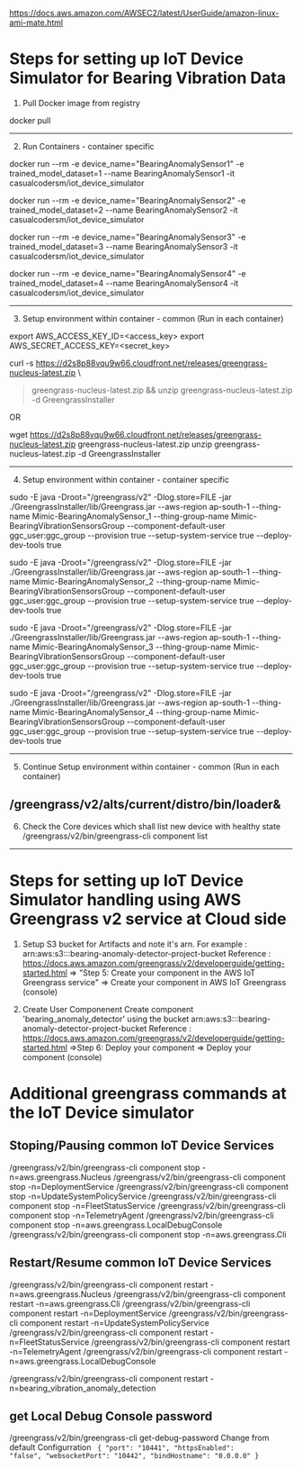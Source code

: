 
https://docs.aws.amazon.com/AWSEC2/latest/UserGuide/amazon-linux-ami-mate.html

# Steps for setting up IoT Device Simulator for Bearing Vibration Data
1. Pull Docker image from registry

docker pull 

---------------------------------------------------------------------------------------------------------------------------------
2. Run Containers - container specific

docker run --rm -e device_name="BearingAnomalySensor1" -e trained_model_dataset=1 --name BearingAnomalySensor1 -it casualcodersm/iot_device_simulator

docker run --rm -e device_name="BearingAnomalySensor2" -e trained_model_dataset=2 --name BearingAnomalySensor2 -it casualcodersm/iot_device_simulator

docker run --rm -e device_name="BearingAnomalySensor3" -e trained_model_dataset=3 --name BearingAnomalySensor3 -it casualcodersm/iot_device_simulator

docker run --rm -e device_name="BearingAnomalySensor4" -e trained_model_dataset=4 --name BearingAnomalySensor4 -it casualcodersm/iot_device_simulator

---------------------------------------------------------------------------------------------------------------------------------
3. Setup environment within container - common (Run in each container)

export AWS_ACCESS_KEY_ID=<access_key>
export AWS_SECRET_ACCESS_KEY=<secret_key>

curl -s https://d2s8p88vqu9w66.cloudfront.net/releases/greengrass-nucleus-latest.zip \
> greengrass-nucleus-latest.zip && unzip greengrass-nucleus-latest.zip -d GreengrassInstaller

OR

wget https://d2s8p88vqu9w66.cloudfront.net/releases/greengrass-nucleus-latest.zip greengrass-nucleus-latest.zip 
unzip greengrass-nucleus-latest.zip -d GreengrassInstaller


---------------------------------------------------------------------------------------------------------------------------------
4. Setup environment within container - container specific

sudo -E java -Droot="/greengrass/v2" -Dlog.store=FILE -jar ./GreengrassInstaller/lib/Greengrass.jar --aws-region ap-south-1 --thing-name Mimic-BearingAnomalySensor_1 --thing-group-name Mimic-BearingVibrationSensorsGroup --component-default-user ggc_user:ggc_group --provision true --setup-system-service true --deploy-dev-tools true

sudo -E java -Droot="/greengrass/v2" -Dlog.store=FILE -jar ./GreengrassInstaller/lib/Greengrass.jar --aws-region ap-south-1 --thing-name Mimic-BearingAnomalySensor_2 --thing-group-name Mimic-BearingVibrationSensorsGroup --component-default-user ggc_user:ggc_group --provision true --setup-system-service true --deploy-dev-tools true

sudo -E java -Droot="/greengrass/v2" -Dlog.store=FILE -jar ./GreengrassInstaller/lib/Greengrass.jar --aws-region ap-south-1 --thing-name Mimic-BearingAnomalySensor_3 --thing-group-name Mimic-BearingVibrationSensorsGroup --component-default-user ggc_user:ggc_group --provision true --setup-system-service true --deploy-dev-tools true

sudo -E java -Droot="/greengrass/v2" -Dlog.store=FILE -jar ./GreengrassInstaller/lib/Greengrass.jar --aws-region ap-south-1 --thing-name Mimic-BearingAnomalySensor_4 --thing-group-name Mimic-BearingVibrationSensorsGroup --component-default-user ggc_user:ggc_group --provision true --setup-system-service true --deploy-dev-tools true

---------------------------------------------------------------------------------------------------------------------------------
5. Continue Setup environment within container - common (Run in each container)

/greengrass/v2/alts/current/distro/bin/loader&
---------------------------------------------------------------------------------------------------------------------------------
6. Check the Core devices which shall list new device with healthy state
/greengrass/v2/bin/greengrass-cli component list
---------------------------------------------------------------------------------------------------------------------------------

# Steps for setting up IoT Device Simulator handling using AWS Greengrass v2 service at Cloud side
1. Setup S3 bucket for Artifacts and note it's arn. For example : arn:aws:s3:::bearing-anomaly-detector-project-bucket
Reference : 
https://docs.aws.amazon.com/greengrass/v2/developerguide/getting-started.html 
=> "Step 5: Create your component in the AWS IoT Greengrass service" => Create your component in AWS IoT Greengrass (console)
 

2. Create User Componenent 
Create component 'bearing_anomaly_detector' using the bucket arn:aws:s3:::bearing-anomaly-detector-project-bucket
Reference :
https://docs.aws.amazon.com/greengrass/v2/developerguide/getting-started.html 
=>Step 6: Deploy your component => Deploy your component (console)



# Additional greengrass commands at the IoT Device simulator

## Stoping/Pausing common IoT Device Services
/greengrass/v2/bin/greengrass-cli component stop -n=aws.greengrass.Nucleus
/greengrass/v2/bin/greengrass-cli component stop -n=DeploymentService
/greengrass/v2/bin/greengrass-cli component stop -n=UpdateSystemPolicyService
/greengrass/v2/bin/greengrass-cli component stop -n=FleetStatusService
/greengrass/v2/bin/greengrass-cli component stop -n=TelemetryAgent
/greengrass/v2/bin/greengrass-cli component stop -n=aws.greengrass.LocalDebugConsole
/greengrass/v2/bin/greengrass-cli component stop -n=aws.greengrass.Cli
        
## Restart/Resume common IoT Device Services
/greengrass/v2/bin/greengrass-cli component restart -n=aws.greengrass.Nucleus
/greengrass/v2/bin/greengrass-cli component restart -n=aws.greengrass.Cli
/greengrass/v2/bin/greengrass-cli component restart -n=DeploymentService
/greengrass/v2/bin/greengrass-cli component restart -n=UpdateSystemPolicyService
/greengrass/v2/bin/greengrass-cli component restart -n=FleetStatusService
/greengrass/v2/bin/greengrass-cli component restart -n=TelemetryAgent
/greengrass/v2/bin/greengrass-cli component restart -n=aws.greengrass.LocalDebugConsole

/greengrass/v2/bin/greengrass-cli component restart -n=bearing_vibration_anomaly_detection

## get Local Debug Console password
/greengrass/v2/bin/greengrass-cli get-debug-password
Change from default Configurration 
<code>
{
  "port": "10441",
  "httpsEnabled": "false",
  "websocketPort": "10442",
  "bindHostname": "0.0.0.0"
}
</code>